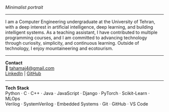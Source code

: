 *Minimalist portrait*

---

I am a Computer Engineering undergraduate at the University of Tehran, with a deep interest in artificial intelligence, deep learning, and building intelligent systems. As a teaching assistant, I have contributed to multiple programming courses, and I am committed to advancing technology through curiosity, simplicity, and continuous learning. Outside of technology, I enjoy mountaineering and ecotourism.

---

**Contact**  
📧 tahamaj4@gmail.com  
[LinkedIn](https://www.linkedin.com/in/tahamajlesi/) | [GitHub](https://github.com/tahamajs)

---

**Tech Stack**  
Python · C · C++ · Java · JavaScript · Django · PyTorch · Scikit-Learn · MLOps  
Verilog · SystemVerilog · Embedded Systems · Git · GitHub · VS Code
